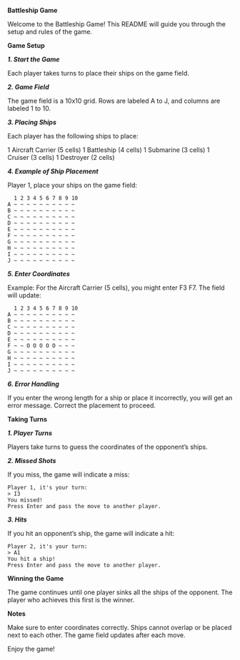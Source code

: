 **Battleship Game**


Welcome to the Battleship Game! This README will guide you through the setup and rules of the game.

**Game Setup**


***1. Start the Game***

Each player takes turns to place their ships on the game field.

***2. Game Field***

The game field is a 10x10 grid. Rows are labeled A to J, and columns are labeled 1 to 10.

***3. Placing Ships***

Each player has the following ships to place:

1 Aircraft Carrier (5 cells)
1 Battleship (4 cells)
1 Submarine (3 cells)
1 Cruiser (3 cells)
1 Destroyer (2 cells)

***4. Example of Ship Placement***

Player 1, place your ships on the game field:
```
  1 2 3 4 5 6 7 8 9 10
A ~ ~ ~ ~ ~ ~ ~ ~ ~ ~
B ~ ~ ~ ~ ~ ~ ~ ~ ~ ~
C ~ ~ ~ ~ ~ ~ ~ ~ ~ ~
D ~ ~ ~ ~ ~ ~ ~ ~ ~ ~
E ~ ~ ~ ~ ~ ~ ~ ~ ~ ~
F ~ ~ ~ ~ ~ ~ ~ ~ ~ ~
G ~ ~ ~ ~ ~ ~ ~ ~ ~ ~
H ~ ~ ~ ~ ~ ~ ~ ~ ~ ~
I ~ ~ ~ ~ ~ ~ ~ ~ ~ ~
J ~ ~ ~ ~ ~ ~ ~ ~ ~ ~
```

***5. Enter Coordinates***

Example: For the Aircraft Carrier (5 cells), you might enter F3 F7. The field will update:

```
  1 2 3 4 5 6 7 8 9 10
A ~ ~ ~ ~ ~ ~ ~ ~ ~ ~
B ~ ~ ~ ~ ~ ~ ~ ~ ~ ~
C ~ ~ ~ ~ ~ ~ ~ ~ ~ ~
D ~ ~ ~ ~ ~ ~ ~ ~ ~ ~
E ~ ~ ~ ~ ~ ~ ~ ~ ~ ~
F ~ ~ O O O O O ~ ~ ~
G ~ ~ ~ ~ ~ ~ ~ ~ ~ ~
H ~ ~ ~ ~ ~ ~ ~ ~ ~ ~
I ~ ~ ~ ~ ~ ~ ~ ~ ~ ~
J ~ ~ ~ ~ ~ ~ ~ ~ ~ ~
```

***6. Error Handling***

If you enter the wrong length for a ship or place it incorrectly, you will get an error message. Correct the placement to proceed.


**Taking Turns**


***1. Player Turns***

Players take turns to guess the coordinates of the opponent’s ships.

***2. Missed Shots***

If you miss, the game will indicate a miss:

```
Player 1, it's your turn:
> I3
You missed!
Press Enter and pass the move to another player.
```

***3. Hits***

If you hit an opponent’s ship, the game will indicate a hit:

```
Player 2, it's your turn:
> A1
You hit a ship!
Press Enter and pass the move to another player.
```

**Winning the Game**

The game continues until one player sinks all the ships of the opponent. The player who achieves this first is the winner.

**Notes**

Make sure to enter coordinates correctly.
Ships cannot overlap or be placed next to each other.
The game field updates after each move.

Enjoy the game!
